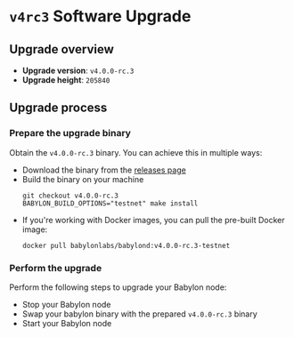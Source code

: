 # `v4rc3` Software Upgrade

## Upgrade overview

- **Upgrade version**: `v4.0.0-rc.3`
- **Upgrade height**: `205840`

## Upgrade process

### Prepare the upgrade binary

Obtain the `v4.0.0-rc.3` binary. You can achieve this in multiple ways:
  - Download the binary from the [releases
    page](https://github.com/babylonlabs-io/babylon/releases/tag/v4.0.0-rc.3)
  - Build the binary on your machine
    ```shell
    git checkout v4.0.0-rc.3
    BABYLON_BUILD_OPTIONS="testnet" make install
    ```
  - If you're working with Docker images, you can pull the pre-built Docker image:
    ```shell
    docker pull babylonlabs/babylond:v4.0.0-rc.3-testnet
    ```

### Perform the upgrade

Perform the following steps to upgrade your Babylon node:
* Stop your Babylon node
* Swap your babylon binary with the prepared `v4.0.0-rc.3` binary
* Start your Babylon node
